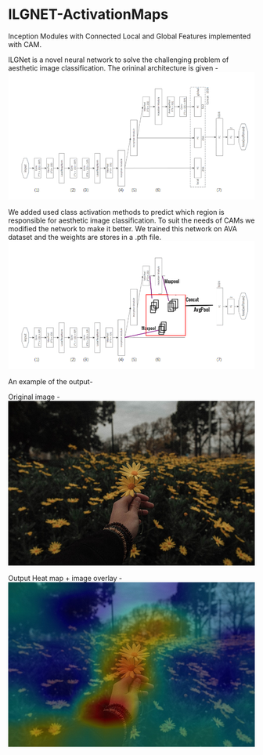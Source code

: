 # ILGNET-ActivationMaps
Inception Modules with Connected Local and Global Features implemented with CAM.

ILGNet is a novel neural network to solve the challenging problem of aesthetic image classification. The orininal architecture is given - 
![alt text](https://github.com/Snehal-Reddy/ILGNET-ActivationMaps/blob/master/Screenshot%20from%202019-06-01%2002-41-48.png)

We added used class activation methods to predict which region is responsible for aesthetic image classification. To suit the needs of CAMs we modified the network to make it better. We trained this network on AVA dataset and the weights are stores in a .pth file.
![alt text](https://github.com/Snehal-Reddy/ILGNET-ActivationMaps/blob/master/imageedit_34_4118151269.gif)

An example of the output-

Original image - 
![alt text](https://github.com/Snehal-Reddy/ILGNET-ActivationMaps/blob/master/sample1.jpeg)

Output Heat map + image overlay - 
![alt text](https://github.com/Snehal-Reddy/ILGNET-ActivationMaps/blob/master/cam3.jpg)

